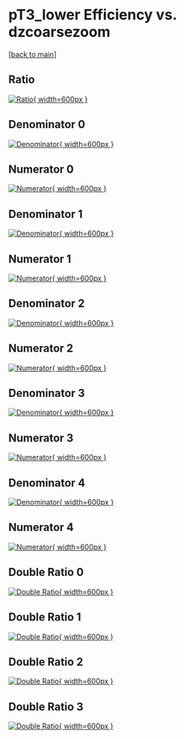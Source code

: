 # pT3_lower Efficiency vs. dzcoarsezoom

[[back to main](./)]



## Ratio

[![Ratio](../mtv/var/pT3_lower_vtr_0_1_eff_dzcoarsezoom.png){ width=600px }](../mtv/var/pT3_lower_vtr_0_1_eff_dzcoarsezoom.pdf)

## Denominator 0

[![Denominator](../mtv/den/pT3_lower_vtr_0_1_eff_dzcoarsezoom_den0.png){ width=600px }](../mtv/den/pT3_lower_vtr_0_1_eff_dzcoarsezoom_den0.pdf)

## Numerator 0

[![Numerator](../mtv/num/pT3_lower_vtr_0_1_eff_dzcoarsezoom_num0.png){ width=600px }](../mtv/num/pT3_lower_vtr_0_1_eff_dzcoarsezoom_num0.pdf)

## Denominator 1

[![Denominator](../mtv/den/pT3_lower_vtr_0_1_eff_dzcoarsezoom_den1.png){ width=600px }](../mtv/den/pT3_lower_vtr_0_1_eff_dzcoarsezoom_den1.pdf)

## Numerator 1

[![Numerator](../mtv/num/pT3_lower_vtr_0_1_eff_dzcoarsezoom_num1.png){ width=600px }](../mtv/num/pT3_lower_vtr_0_1_eff_dzcoarsezoom_num1.pdf)

## Denominator 2

[![Denominator](../mtv/den/pT3_lower_vtr_0_1_eff_dzcoarsezoom_den2.png){ width=600px }](../mtv/den/pT3_lower_vtr_0_1_eff_dzcoarsezoom_den2.pdf)

## Numerator 2

[![Numerator](../mtv/num/pT3_lower_vtr_0_1_eff_dzcoarsezoom_num2.png){ width=600px }](../mtv/num/pT3_lower_vtr_0_1_eff_dzcoarsezoom_num2.pdf)

## Denominator 3

[![Denominator](../mtv/den/pT3_lower_vtr_0_1_eff_dzcoarsezoom_den3.png){ width=600px }](../mtv/den/pT3_lower_vtr_0_1_eff_dzcoarsezoom_den3.pdf)

## Numerator 3

[![Numerator](../mtv/num/pT3_lower_vtr_0_1_eff_dzcoarsezoom_num3.png){ width=600px }](../mtv/num/pT3_lower_vtr_0_1_eff_dzcoarsezoom_num3.pdf)

## Denominator 4

[![Denominator](../mtv/den/pT3_lower_vtr_0_1_eff_dzcoarsezoom_den4.png){ width=600px }](../mtv/den/pT3_lower_vtr_0_1_eff_dzcoarsezoom_den4.pdf)

## Numerator 4

[![Numerator](../mtv/num/pT3_lower_vtr_0_1_eff_dzcoarsezoom_num4.png){ width=600px }](../mtv/num/pT3_lower_vtr_0_1_eff_dzcoarsezoom_num4.pdf)

## Double Ratio 0

[![Double Ratio](../mtv/ratio/pT3_lower_vtr_0_1_eff_dzcoarsezoom_ratio0.png){ width=600px }](../mtv/ratio/pT3_lower_vtr_0_1_eff_dzcoarsezoom_ratio0.pdf)

## Double Ratio 1

[![Double Ratio](../mtv/ratio/pT3_lower_vtr_0_1_eff_dzcoarsezoom_ratio1.png){ width=600px }](../mtv/ratio/pT3_lower_vtr_0_1_eff_dzcoarsezoom_ratio1.pdf)

## Double Ratio 2

[![Double Ratio](../mtv/ratio/pT3_lower_vtr_0_1_eff_dzcoarsezoom_ratio2.png){ width=600px }](../mtv/ratio/pT3_lower_vtr_0_1_eff_dzcoarsezoom_ratio2.pdf)

## Double Ratio 3

[![Double Ratio](../mtv/ratio/pT3_lower_vtr_0_1_eff_dzcoarsezoom_ratio3.png){ width=600px }](../mtv/ratio/pT3_lower_vtr_0_1_eff_dzcoarsezoom_ratio3.pdf)

